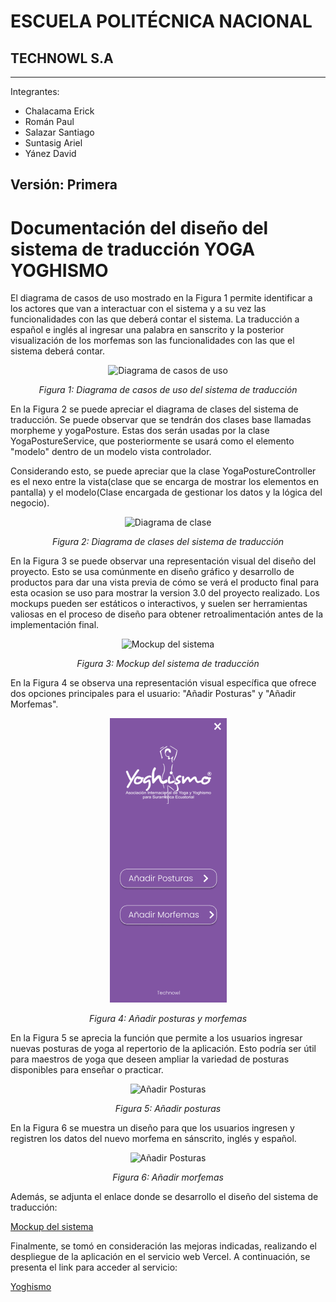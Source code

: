 # ESCUELA POLITÉCNICA NACIONAL

## TECHNOWL S.A

---
Integrantes:

- Chalacama Erick
- Román Paul
- Salazar Santiago
- Suntasig Ariel
- Yánez David

Versión: Primera
---
# Documentación del diseño del sistema de traducción YOGA YOGHISMO
El diagrama de casos de uso mostrado en la Figura 1 permite identificar a los actores que van a interactuar con el sistema y a su vez las funcionalidades con las que deberá contar el sistema. La traducción a español e inglés al ingresar una palabra en sanscrito y la posterior visualización de los morfemas son las funcionalidades con las que el sistema deberá contar. 

<p align="center">
  <img src="assets/UseCaseDiagram.png" alt="Diagrama de casos de uso">
</p>

<p align="center">
  <em>Figura 1: Diagrama de casos de uso del sistema de traducción</em>
</p>

En la Figura 2 se puede apreciar el diagrama de clases del sistema de traducción. Se puede observar que se tendrán dos clases base llamadas morpheme y yogaPosture. Estas dos serán usadas por la clase YogaPostureService, que posteriormente se usará como el elemento "modelo" dentro de un modelo vista controlador. 

Considerando esto, se puede apreciar que la clase YogaPostureController es el nexo entre la vista(clase que se encarga de mostrar los elementos en pantalla) y el modelo(Clase encargada de gestionar los datos y la lógica del negocio).

<p align="center">
  <img src="assets/ClassDiagram.png" alt="Diagrama de clase">
</p>

<p align="center">
  <em>Figura 2: Diagrama de clases del sistema de traducción</em>
</p>

En la Figura 3 se puede observar una representación visual del diseño del proyecto. Esto se usa comúnmente en diseño gráfico y desarrollo de productos para dar una vista previa de cómo se verá el producto final para esta ocasion se uso para mostrar la version 3.0 del proyecto realizado. Los mockups pueden ser estáticos o interactivos, y suelen ser herramientas valiosas en el proceso de diseño para obtener retroalimentación antes de la implementación final. 

<p align="center">
  <img src="assets/Postura.png" alt="Mockup del sistema">
</p>

<p align="center">
  <em>Figura 3: Mockup del sistema de traducción</em>
</p>

En la Figura 4 se observa una representación visual específica que ofrece dos opciones principales para el usuario: "Añadir Posturas" y "Añadir Morfemas". 

<p align="center">
  <img src="assets/Añadir.png" alt="Añadir">
</p>

<p align="center">
  <em>Figura 4: Añadir posturas y morfemas</em>
</p>

En la Figura 5  se aprecia la función que permite a los usuarios ingresar nuevas posturas de yoga al repertorio de la aplicación. Esto podría ser útil para maestros de yoga que deseen ampliar la variedad de posturas disponibles para enseñar o practicar.

<p align="center">
  <img src="assets/NuevaPostura.png" alt="Añadir Posturas">
</p>

<p align="center">
  <em>Figura 5: Añadir posturas</em>
</p>

En la Figura 6 se muestra un diseño para que los usuarios ingresen y registren los datos del nuevo morfema en sánscrito, inglés y español.

<p align="center">
  <img src="assets/NuevoMorfema.png" alt="Añadir Posturas">
</p>

<p align="center">
  <em>Figura 6: Añadir morfemas</em>
</p>

Además, se adjunta el enlace donde se desarrollo el diseño del sistema de traducción:

[ Mockup del sistema](https://www.figma.com/file/FCIhMwdpiagLvhLiKOsORq/Calidad-de-Software?type=design&node-id=0%3A1&mode=design&t=nZxJuCBgCuSAjgHC-1)

Finalmente, se tomó en consideración las mejoras indicadas, realizando el despliegue de la aplicación en el servicio web Vercel. A continuación, se presenta el link para acceder al servicio:

[ Yoghismo ](https://technowl-yoga-project.vercel.app/)